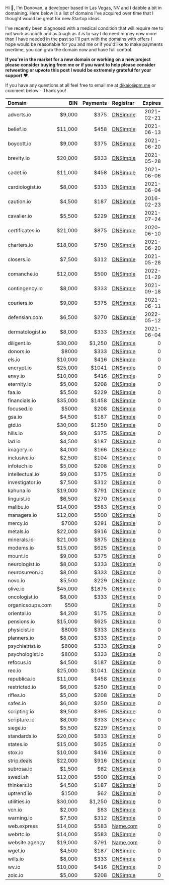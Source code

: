 Hi 👋, I'm Donovan, a developer based in Las Vegas, NV and I dabble a bit in domaining. Here below is a list of domains I've acquired over time that I thought would be great for new Startup ideas.

I've recently been diagnosed with a medical condition that will require me to not work as much and as tough as it is to say I do need money now more than I have needed in the past so I'll part with the domains with offers I hope would be reasonable for you and me or if you'd like to make payments overtime, you can grab the domain now and have full control.

**If you're in the market for a new domain or working on a new project please consider buying from me or if you want to help please consider retweeting or upvote this post I would be extremely grateful for your support** ❤️.

If you have any questions at all feel free to email me at <dikaio@pm.me> or comment below - Thank you!

| Domain           |     BIN | Payments | Registrar                        |    Expires | Status    |
| :--------------- | ------: | -------: | :------------------------------- | ---------: | :-------- |
| adverts.io       |  $9,000 |     $375 | [DNSimple](https://dnsimple.com) | 2021-02-21 | available |
| belief.io        | $11,000 |     $458 | [DNSimple](https://dnsimple.com) | 2021-06-13 | available |
| boycott.io       |  $9,000 |     $375 | [DNSimple](https://dnsimple.com) | 2021-06-20 | available |
| brevity.io       | $20,000 |     $833 | [DNSimple](https://dnsimple.com) | 2021-05-28 | available |
| cadet.io         | $11,000 |     $458 | [DNSimple](https://dnsimple.com) | 2021-06-06 | available |
| cardiologist.io  |  $8,000 |     $333 | [DNSimple](https://dnsimple.com) | 2021-06-04 | available |
| caution.io       |  $4,500 |     $187 | [DNSimple](https://dnsimple.com) | 2016-02-23 | available |
| cavalier.io      |  $5,500 |     $229 | [DNSimple](https://dnsimple.com) | 2021-07-24 | available |
| certificates.io  | $21,000 |     $875 | [DNSimple](https://dnsimple.com) | 2020-06-10 | available |
| charters.io      | $18,000 |     $750 | [DNSimple](https://dnsimple.com) | 2021-06-20 | available |
| closers.io       |  $7,500 |     $312 | [DNSimple](https://dnsimple.com) | 2021-05-28 | sold      |
| comanche.io      | $12,000 |     $500 | [DNSimple](https://dnsimple.com) | 2022-01-29 | available |
| contingency.io   |  $8,000 |     $333 | [DNSimple](https://dnsimple.com) | 2021-09-18 | available |
| couriers.io      |  $9,000 |     $375 | [DNSimple](https://dnsimple.com) | 2021-06-11 | available |
| defensian.com    |  $6,500 |     $270 | [DNSimple](https://dnsimple.com) | 2022-05-12 | available |
| dermatologist.io |  $8,000 |     $333 | [DNSimple](https://dnsimple.com) | 2021-06-04 | available |
| diligent.io      | $30,000 |   $1,250 | [DNSimple](https://dnsimple.com) |          0 | available |
| donors.io        |   $8000 |     $333 | [DNSimple](https://dnsimple.com) |          0 | available |
| els.io           | $10,000 |     $416 | [DNSimple](https://dnsimple.com) |          0 | available |
| encrypt.io       | $25,000 |    $1041 | [DNSimple](https://dnsimple.com) |          0 | available |
| envy.io          | $10,000 |     $416 | [DNSimple](https://dnsimple.com) |          0 | available |
| eternity.io      |  $5,000 |     $208 | [DNSimple](https://dnsimple.com) |          0 | available |
| faa.io           |  $5,500 |     $229 | [DNSimple](https://dnsimple.com) |          0 | available |
| financials.io    | $35,000 |    $1458 | [DNSimple](https://dnsimple.com) |          0 | available |
| focused.io       |   $5000 |     $208 | [DNSimple](https://dnsimple.com) |          0 | available |
| gsa.io           |  $4,500 |     $187 | [DNSimple](https://dnsimple.com) |          0 | sold      |
| gtd.io           | $30,000 |    $1250 | [DNSimple](https://dnsimple.com) |          0 | available |
| hills.io         |  $9,000 |     $375 | [DNSimple](https://dnsimple.com) |          0 | available |
| iad.io           |  $4,500 |     $187 | [DNSimple](https://dnsimple.com) |          0 | available |
| imagery.io       |  $4,000 |     $166 | [DNSimple](https://dnsimple.com) |          0 | available |
| inclusive.io     |  $2,500 |     $104 | [DNSimple](https://dnsimple.com) |          0 | available |
| infotech.io      |  $5,000 |     $208 | [DNSimple](https://dnsimple.com) |          0 | available |
| intellectual.io  |  $9,000 |     $375 | [DNSimple](https://dnsimple.com) |          0 | available |
| investigator.io  |  $7,500 |     $312 | [DNSimple](https://dnsimple.com) |          0 | available |
| kahuna.io        | $19,000 |     $791 | [DNSimple](https://dnsimple.com) |          0 | available |
| linguist.io      |  $6,500 |     $270 | [DNSimple](https://dnsimple.com) |          0 | available |
| malibu.io        | $14,000 |     $583 | [DNSimple](https://dnsimple.com) |          0 | available |
| managers.io      | $12,000 |     $500 | [DNSimple](https://dnsimple.com) |          0 | available |
| mercy.io         |   $7000 |     $291 | [DNSimple](https://dnsimple.com) |          0 | available |
| metals.io        | $22,000 |     $916 | [DNSimple](https://dnsimple.com) |          0 | available |
| minerals.io      | $21,000 |     $875 | [DNSimple](https://dnsimple.com) |          0 | available |
| modems.io        | $15,000 |     $625 | [DNSimple](https://dnsimple.com) |          0 | available |
| mount.io         |  $9,000 |     $375 | [DNSimple](https://dnsimple.com) |          0 | available |
| neurologist.io   |  $8,000 |     $333 | [DNSimple](https://dnsimple.com) |          0 | available |
| neurosureon.io   |  $8,000 |     $333 | [DNSimple](https://dnsimple.com) |          0 | available |
| novo.io          |  $5,500 |     $229 | [DNSimple](https://dnsimple.com) |          0 | available |
| olive.io         | $45,000 |    $1875 | [DNSimple](https://dnsimple.com) |          0 | available |
| oncologist.io    |  $8,000 |     $333 | [DNSimple](https://dnsimple.com) |          0 | available |
| organicsoups.com |    $500 |          | [DNSimple](https://dnsimple.com) |          0 | available |
| oriental.io      |  $4,200 |     $175 | [DNSimple](https://dnsimple.com) |          0 | available |
| pensions.io      | $15,000 |     $625 | [DNSimple](https://dnsimple.com) |          0 | available |
| physicist.io     |   $8000 |     $333 | [DNSimple](https://dnsimple.com) |          0 | available |
| planners.io      |  $8,000 |     $333 | [DNSimple](https://dnsimple.com) |          0 | available |
| psychiatrist.io  |   $8000 |     $333 | [DNSimple](https://dnsimple.com) |          0 | available |
| psychologist.io  |   $8000 |     $333 | [DNSimple](https://dnsimple.com) |          0 | available |
| refocus.io       |  $4,500 |     $187 | [DNSimple](https://dnsimple.com) |          0 | available |
| reo.io           | $25,000 |    $1041 | [DNSimple](https://dnsimple.com) |          0 | available |
| republica.io     | $11,000 |     $458 | [DNSimple](https://dnsimple.com) |          0 | available |
| restricted.io    |  $6,000 |     $250 | [DNSimple](https://dnsimple.com) |          0 | available |
| rifles.io        |  $5,000 |     $208 | [DNSimple](https://dnsimple.com) |          0 | available |
| safes.io         |  $6,000 |     $250 | [DNSimple](https://dnsimple.com) |          0 | available |
| scripting.io     |  $9,500 |     $395 | [DNSimple](https://dnsimple.com) |          0 | available |
| scripture.io     |  $8,000 |     $333 | [DNSimple](https://dnsimple.com) |          0 | available |
| siege.io         |  $5,500 |     $229 | [DNSimple](https://dnsimple.com) |          0 | available |
| standards.io     | $20,000 |     $833 | [DNSimple](https://dnsimple.com) |          0 | available |
| states.io        | $15,000 |     $625 | [DNSimple](https://dnsimple.com) |          0 | available |
| stox.io          | $10,000 |     $416 | [DNSimple](https://dnsimple.com) |          0 | available |
| strip.deals      | $22,000 |     $916 | [DNSimple](https://dnsimple.com) |          0 | available |
| subrosa.io       |  $1,500 |      $62 | [DNSimple](https://dnsimple.com) |          0 | available |
| swedi.sh         | $12,000 |     $500 | [DNSimple](https://dnsimple.com) |          0 | available |
| thinkers.io      |  $4,500 |     $187 | [DNSimple](https://dnsimple.com) |          0 | available |
| uptrend.io       |   $1500 |      $62 | [DNSimple](https://dnsimple.com) |          0 | available |
| utilities.io     | $30,000 |   $1,250 | [DNSimple](https://dnsimple.com) |          0 | available |
| vcn.io           |  $2,000 |      $83 | [DNSimple](https://dnsimple.com) |          0 | available |
| warning.io       |  $7,500 |     $312 | [DNSimple](https://dnsimple.com) |          0 | available |
| web.express      | $14,000 |     $583 | [Name.com](https://name.com)     |          0 | available |
| webrtc.io        | $14,000 |     $583 | [DNSimple](https://dnsimple.com) |          0 | available |
| website.agency   | $19,000 |     $791 | [Name.com](https://name.com)     |          0 | available |
| wget.io          |  $4,500 |     $187 | [DNSimple](https://dnsimple.com) |          0 | available |
| wills.io         |  $8,000 |     $333 | [DNSimple](https://dnsimple.com) |          0 | available |
| wv.io            | $10,000 |     $416 | [DNSimple](https://dnsimple.com) |          0 | sold      |
| zoic.io          |  $5,000 |     $208 | [DNSimple](https://dnsimple.com) |          0 | available |
